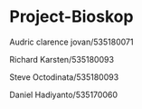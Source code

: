 # Project-Bioskop
 
<p>Audric clarence jovan/535180071</p>
<p>Richard Karsten/535180093</p>
<p>Steve Octodinata/535180093</p>
<p>Daniel Hadiyanto/535170060</p>
